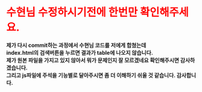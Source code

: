 <h1 style="color:red">수현님 수정하시기전에 한번만 확인해주세요.</h1>

**제가 다시 commit하는 과정에서 수현님 코드를 저에게 합쳤는데**<br>
**index.html의 검색버튼을 누르면 결과가 table에 나오지 않습니다.**<br>
**제가 원본 파일을 가지고 있지 않아서 뭐가 문제인지 잘 모르겠네요 확인해주시면 감사하겠습니다.**<br>
**그리고 js파일에 주석을 기능별로 달아주시면 좀 더 이해하기 쉬울 것 같습니다. 감사합니다.**<br>

